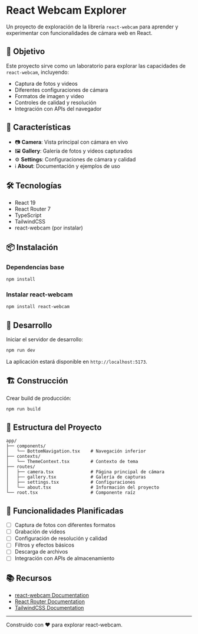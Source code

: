 # React Webcam Explorer

Un proyecto de exploración de la librería `react-webcam` para aprender y experimentar con funcionalidades de cámara web en React.

## 🎯 Objetivo

Este proyecto sirve como un laboratorio para explorar las capacidades de `react-webcam`, incluyendo:
- Captura de fotos y videos
- Diferentes configuraciones de cámara
- Formatos de imagen y video
- Controles de calidad y resolución
- Integración con APIs del navegador

## 🚀 Características

- 📷 **Camera**: Vista principal con cámara en vivo
- 🖼️ **Gallery**: Galería de fotos y videos capturados
- ⚙️ **Settings**: Configuraciones de cámara y calidad
- ℹ️ **About**: Documentación y ejemplos de uso

## 🛠️ Tecnologías

- React 19
- React Router 7
- TypeScript
- TailwindCSS
- react-webcam (por instalar)

## 📦 Instalación

### Dependencias base
```bash
npm install
```

### Instalar react-webcam
```bash
npm install react-webcam
```

## 🚀 Desarrollo

Iniciar el servidor de desarrollo:

```bash
npm run dev
```

La aplicación estará disponible en `http://localhost:5173`.

## 🏗️ Construcción

Crear build de producción:

```bash
npm run build
```

## 📱 Estructura del Proyecto

```
app/
├── components/
│   └── BottomNavigation.tsx    # Navegación inferior
├── contexts/
│   └── ThemeContext.tsx        # Contexto de tema
├── routes/
│   ├── camera.tsx              # Página principal de cámara
│   ├── gallery.tsx             # Galería de capturas
│   ├── settings.tsx            # Configuraciones
│   └── about.tsx               # Información del proyecto
└── root.tsx                    # Componente raíz
```

## 🎨 Funcionalidades Planificadas

- [ ] Captura de fotos con diferentes formatos
- [ ] Grabación de videos
- [ ] Configuración de resolución y calidad
- [ ] Filtros y efectos básicos
- [ ] Descarga de archivos
- [ ] Integración con APIs de almacenamiento

## 📚 Recursos

- [react-webcam Documentation](https://github.com/mozmorris/react-webcam)
- [React Router Documentation](https://reactrouter.com/)
- [TailwindCSS Documentation](https://tailwindcss.com/)

---

Construido con ❤️ para explorar react-webcam.